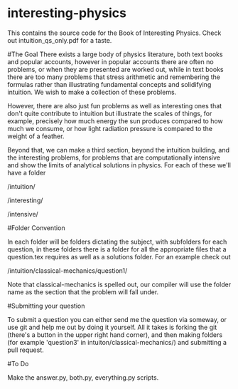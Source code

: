 # interesting-physics
This contains the source code for the Book of Interesting Physics. Check out intuition_qs_only.pdf for a taste.


#The Goal
There exists a large body of physics literature, both text books and 
popular accounts, however in popular accounts there are often no problems,
or when they are presented are worked out, while in text books there 
are too many problems that stress arithmetic and remembering the formulas
rather than illustrating fundamental concepts and solidifying intuition.
We wish to make a collection of these problems.

However, there are also just fun problems as well as interesting ones that
don't quite contribute to intuition but illustrate the scales of things,
for example, precisely how much energy the sun produces compared to how much
we consume, or how light radiation pressure is compared to the weight of a 
feather.

Beyond that, we can make a third section, beyond the intuition building, and 
the interesting problems, for problems that are computationally intensive 
and show the limits of analytical solutions in physics. For each of these we'll
have a folder

/intuition/

/interesting/

/intensive/



#Folder Convention

In each folder will be folders dictating the subject, with subfolders for each question,
in these folders there is a folder for all the appropriate files that a question.tex requires
as well as a solutions folder. For an example check out

/intuition/classical-mechanics/question1/

Note that classical-mechanics is spelled out, our compiler will use the folder name as the section that the problem will fall under.

#Submitting your question

To submit a question you can either send me the question via someway, or use git and help me out by doing it yourself. All it takes is forking the git (there's a button in the upper right hand corner), and then making folders (for example 'question3' in intuiton/classical-mechanics/) and submitting a pull request.


#To Do

Make the answer.py, both.py, everything.py scripts.